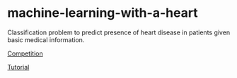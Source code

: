 # machine-learning-with-a-heart

Classification problem to predict presence of heart disease in patients given basic medical information.

[Competition](https://www.drivendata.org/competitions/54/machine-learning-with-a-heart/)

[Tutorial](https://medium.com/vickdata/four-feature-types-and-how-to-transform-them-for-machine-learning-8693e1c24e80)
